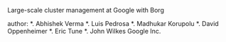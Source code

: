Large-scale cluster management at Google with Borg

author:
*. Abhishek Verma 
*. Luis Pedrosa 
*. Madhukar Korupolu
*. David Oppenheimer 
*. Eric Tune 
*. John Wilkes
Google Inc.
